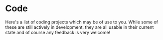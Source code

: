 # Code

Here's a list of coding projects which may be of use to you. While some of these are still actively in development, they are all usable in their current state and of course any feedback is very welcome!
